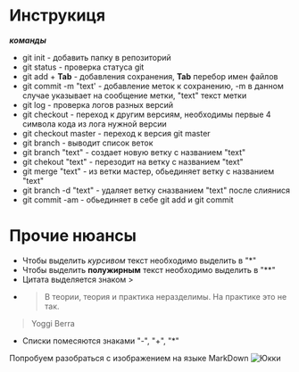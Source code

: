 # Инструкиця
***команды***
* git init - добавить папку в репозиторий 
* git status - проверка статуса git
* git add + **Tab** - добавления сохранения, **Tab** перебор имен файлов    
* git commit -m "text' - добавление меток к сохранению, -m в данном случае указывает на сообщение метки, "text" текст метки
* git log - проверка логов разных версий
* git checkout - переход к другим версиям, необходимы первые 4 символа кода из лога нужной версии
* git checkout master - переход к версия git master
* git branch - выводит список веток
* git branch "text" - создает новую ветку с названием "text"
* git chekout "text" - перезодит на ветку с названием "text"
* git merge "text" - из ветки мастер, обьединяет ветку с названием "text" 
* git branch -d "text" - удаляет ветку сназванием "text" после слиянися
* git commit -am - обьединяет в себе git add и git commit 

# **Прочие нюансы**
- Чтобы выделить *курсивом* текст необходимо выделить в "*"
- Чтобы выделить **полужирным** текст необходимо выделить в "**"
- Цитата выделяется знаком > 
- > В теории, теория и практика неразделимы. На практике это не так.
> Yoggi Berra
- Списки помесяются знаками "-", "+", "*"

Попробуем разобраться с изображением на языке MarkDown
![Юкки](yukki.jpg)